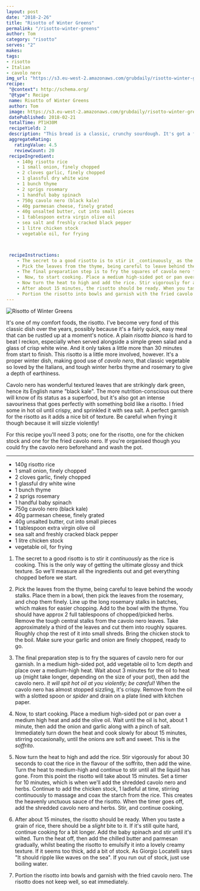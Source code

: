 ```yaml
---
layout: post
date: "2018-2-26"
title: "Risotto of Winter Greens"
permalink: "/risotto-winter-greens"
author: Tom
category: "risotto"
serves: "2"
makes:
tags:
- risotto
- Italian
- cavolo nero
img_url: "https://s3.eu-west-2.amazonaws.com/grubdaily/risotto-winter-greens.jpg"
recipe:
 "@context": http://schema.org/
 "@type": Recipe
 name: Risotto of Winter Greens
 author: Tom
 image: https://s3.eu-west-2.amazonaws.com/grubdaily/risotto-winter-greens.jpg
 datePublished: 2018-02-21
 totalTime: PT1H30M
 recipeYield: 2
 description: "This bread is a classic, crunchy sourdough. It's got a fantastic texture."
 aggregateRating:
   ratingValue: 4.5
   reviewCount: 20
 recipeIngredient:
    - 140g risotto rice
    - 1 small onion, finely chopped
    - 2 cloves garlic, finely chopped
    - 1 glassful dry white wine
    - 1 bunch thyme
    - 2 sprigs rosemary
    - 1 handful baby spinach
    - 750g cavolo nero (black kale)
    - 40g parmesan cheese, finely grated
    - 40g unsalted butter, cut into small pieces
    - 1 tablespoon extra virgin olive oil
    - sea salt and freshly cracked black pepper
    - 1 litre chicken stock
    - vegetable oil, for frying



 recipeInstructions:
    - The secret to a good risotto is to stir it _continuously_ as the rice is cooking. This is the only way of getting the ultimate glossy and thick texture. So we'll measure all the ingredients out and get everything chopped before we start.
    - Pick the leaves from the thyme, being careful to leave behind the woody stalks. Place them in a bowl, then pick the leaves from the rosemary, and chop them finely. Line up the long rosemary stalks in batches, which makes for easier chopping. Add to the bowl with the thyme. You should have approx 2 full tablespoons of chopped/picked herbs. Remove the tough central stalks from the cavolo nero leaves. Take approximately a third of the leaves and cut them into roughly squares. Roughly chop the rest of it into small shreds. Bring the chicken stock to the boil. Make sure your garlic and onion are finely chopped, ready to go.
    - The final preparation step is to fry the squares of cavolo nero for our garnish. In a medium high-sided pot, add vegetable oil to 1cm depth and place over a medium-high heat. Wait about 3 minutes for the oil to heat up (might take longer, depending on the size of your pot), then add the cavolo nero. _It will spit hot oil at you violently; be careful!_ When the cavolo nero has almost stopped sizzling, it's crispy. Remove from the oil with a slotted spoon or _spider_ and drain on a plate lined with kitchen paper.
    -  Now, to start cooking. Place a medium high-sided pot or pan over a medium high heat and add the olive oil. Wait until the oil is hot, about 1 minute, then add the onion and garlic along with a pinch of salt. Immediately turn down the heat and cook slowly for about 15 minutes, stirring occasionally, until the onions are soft and sweet. This is the _soffrito_.
    - Now turn the heat to high and add the rice. Stir vigorously for about 30 seconds to coat the rice in the flavour of the soffrito, then add the wine. Turn the heat to medium-high and continue to stir until all the liquid has gone. From this point the risotto will take about 15 minutes. Set a timer for 10 minutes, which is when we'll add the shredded cavolo nero and herbs. Continue to add the chicken stock, 1 ladleful at  time, stirring continuously to massage and coax the starch from the rice. This creates the heavenly unctuous sauce of the risotto. When the timer goes off, add the shredded cavolo nero and herbs. Stir, and continue cooking.
    - After about 15 minutes, the risotto should be ready. When you taste a grain of rice, there should be a _slight_ bite to it. If it's still quite hard, continue cooking for a bit longer. Add the baby spinach and stir until it's wilted. Turn the heat off, then add the chilled butter and parmesan gradually, whilst beating the risotto to emulsify it into a lovely creamy texture. If it seems too thick, add a bit of stock. As Giorgio Locatelli says "It should ripple like waves on the sea". If you run out of stock, just use boiling water.
    - Portion the risotto into bowls and garnish with the fried cavolo nero. The risotto does not keep well, so eat immediately!
---
```

<img src="https://s3.eu-west-2.amazonaws.com/grubdaily/risotto-winter-greens.jpg" alt="Risotto of Winter Greens" />

It's one of my comfort foods, the risotto. I've become very fond of this classic dish over the years, possibly because it's a fairly quick, easy meal that can be rustled up at a moment's notice. A plain _risotto bianco_ is hard to beat I reckon, especially when served alongside a simple green salad and a glass of crisp white wine. And it only takes a little more than 30 minutes from start to finish. This risotto is a little more involved, however. It's a proper winter dish, making good use of _cavolo nero_, that classic vegetable so loved by the Italians, and tough winter herbs thyme and rosemary to give a depth of earthiness.

Cavolo nero has wonderful textured leaves that are strikingly dark green, hence its English name "black kale". The more nutrition-conscious out there will know of its status as a superfood, but it's also got an intense savouriness that goes perfectly with something bold like a risotto. I fried some in hot oil until crispy, and sprinkled it with sea salt. A perfect garnish for the risotto as it adds a nice bit of texture. Be careful when frying it though because it will sizzle violently!

For this recipe you'll need 3 pots; one for the risotto, one for the chicken stock and one for the fried cavolo nero. If you're organised though you could fry the cavolo nero beforehand and wash the pot.


---
* 140g risotto rice
* 1 small onion, finely chopped
* 2 cloves garlic, finely chopped
* 1 glassful dry white wine
* 1 bunch thyme
* 2 sprigs rosemary
* 1 handful baby spinach
* 750g cavolo nero (black kale)
* 40g parmesan cheese, finely grated
* 40g unsalted butter, cut into small pieces
* 1 tablespoon extra virgin olive oil
* sea salt and freshly cracked black pepper
* 1 litre chicken stock
* vegetable oil, for frying



1. The secret to a good risotto is to stir it _continuously_ as the rice is cooking. This is the only way of getting the ultimate glossy and thick texture. So we'll measure all the ingredients out and get everything chopped before we start.

2. Pick the leaves from the thyme, being careful to leave behind the woody stalks. Place them in a bowl, then pick the leaves from the rosemary, and chop them finely. Line up the long rosemary stalks in batches, which makes for easier chopping. Add to the bowl with the thyme. You should have approx 2 full tablespoons of chopped/picked herbs. Remove the tough central stalks from the cavolo nero leaves. Take approximately a third of the leaves and cut them into roughly squares. Roughly chop the rest of it into small shreds. Bring the chicken stock to the boil. Make sure your garlic and onion are finely chopped, ready to go.

3. The final preparation step is to fry the squares of cavolo nero for our garnish. In a medium high-sided pot, add vegetable oil to 1cm depth and place over a medium-high heat. Wait about 3 minutes for the oil to heat up (might take longer, depending on the size of your pot), then add the cavolo nero. _It will spit hot oil at you violently; be careful!_ When the cavolo nero has almost stopped sizzling, it's crispy. Remove from the oil with a slotted spoon or _spider_ and drain on a plate lined with kitchen paper.

4. Now, to start cooking. Place a medium high-sided pot or pan over a medium high heat and add the olive oil. Wait until the oil is hot, about 1 minute, then add the onion and garlic along with a pinch of salt. Immediately turn down the heat and cook slowly for about 15 minutes, stirring occasionally, until the onions are soft and sweet. This is the _soffrito_.

5. Now turn the heat to high and add the rice. Stir vigorously for about 30 seconds to coat the rice in the flavour of the soffrito, then add the wine. Turn the heat to medium-high and continue to stir until all the liquid has gone. From this point the risotto will take about 15 minutes. Set a timer for 10 minutes, which is when we'll add the shredded cavolo nero and herbs. Continue to add the chicken stock, 1 ladleful at  time, stirring continuously to massage and coax the starch from the rice. This creates the heavenly unctuous sauce of the risotto. When the timer goes off, add the shredded cavolo nero and herbs. Stir, and continue cooking.

6. After about 15 minutes, the risotto should be ready. When you taste a grain of rice, there should be a _slight_ bite to it. If it's still quite hard, continue cooking for a bit longer. Add the baby spinach and stir until it's wilted. Turn the heat off, then add the chilled butter and parmesan gradually, whilst beating the risotto to emulsify it into a lovely creamy texture. If it seems too thick, add a bit of stock. As Giorgio Locatelli says "It should ripple like waves on the sea". If you run out of stock, just use boiling water.

7. Portion the risotto into bowls and garnish with the fried cavolo nero. The risotto does not keep well, so eat immediately.
